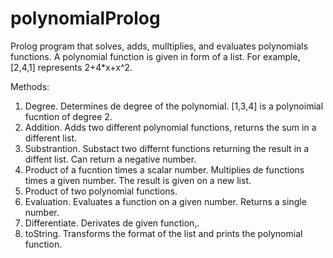 # polynomialProlog
Prolog program that solves, adds, mulltiplies, and evaluates polynomials functions.
A polynomial function is given in form of a list. For example, [2,4,1] represents  2+4*x+x^2.

Methods:
  1) Degree.  Determines de degree of the polynomial. [1,3,4] is a polynoimial fucntion of degree 2.
  2) Addition. Adds two different polynomial functions, returns the sum in a different list. 
  3) Substrantion. Substact two differnt functions returning the result in a diffent list. Can return a negative number.
  4) Product of a fucntion times a scalar number. Multiplies de functions times a given number. The result is given on a new list.
  5) Product of two polynomial functions.
  6) Evaluation. Evaluates a function on a given number. Returns a single number.
  7) Differentiate. Derivates de given function,.
  8) toString. Transforms the format of the list and prints the polynomial function.
 
